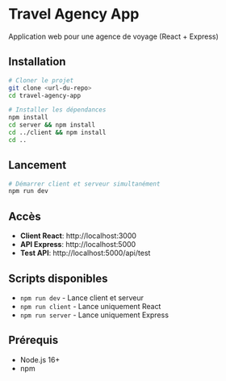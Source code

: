 # Travel Agency App

Application web pour une agence de voyage (React + Express)

## Installation

```bash
# Cloner le projet
git clone <url-du-repo>
cd travel-agency-app

# Installer les dépendances
npm install
cd server && npm install
cd ../client && npm install
cd ..
```

## Lancement

```bash
# Démarrer client et serveur simultanément
npm run dev
```

## Accès

- **Client React**: http://localhost:3000
- **API Express**: http://localhost:5000
- **Test API**: http://localhost:5000/api/test

## Scripts disponibles

- `npm run dev` - Lance client et serveur
- `npm run client` - Lance uniquement React
- `npm run server` - Lance uniquement Express

## Prérequis

- Node.js 16+
- npm
